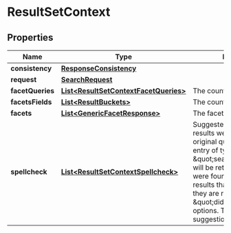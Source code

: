
# ResultSetContext

## Properties
Name | Type | Description | Notes
------------ | ------------- | ------------- | -------------
**consistency** | [**ResponseConsistency**](ResponseConsistency.md) |  |  [optional]
**request** | [**SearchRequest**](SearchRequest.md) |  |  [optional]
**facetQueries** | [**List&lt;ResultSetContextFacetQueries&gt;**](ResultSetContextFacetQueries.md) | The counts from facet queries |  [optional]
**facetsFields** | [**List&lt;ResultBuckets&gt;**](ResultBuckets.md) | The counts from field facets |  [optional]
**facets** | [**List&lt;GenericFacetResponse&gt;**](GenericFacetResponse.md) | The faceted response |  [optional]
**spellcheck** | [**List&lt;ResultSetContextSpellcheck&gt;**](ResultSetContextSpellcheck.md) | Suggested corrections  If zero results were found for the original query then a single entry of type \&quot;searchInsteadFor\&quot; will be returned. If alternatives were found that return more results than the original query they are returned as \&quot;didYouMean\&quot; options. The highest quality suggestion is first.  |  [optional]



